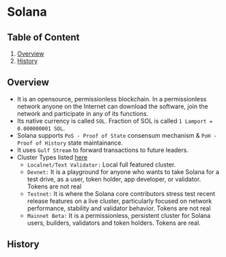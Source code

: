 # Solana

## Table of Content
1. [Overview](#overview)
2. [History](#history)

## Overview
- It is an opensource, permissionless blockchain. In a permissionless network anyone on the Internet can download the software, join the network and participate in any of its functions.
- Its native currency is called `SOL`. Fraction of SOL is called `1 Lamport = 0.000000001 SOL`.
- Solana supports `PoS - Proof of State` consensum mechanism & `PoH - Proof of History` state maintainance.
- It uses `Gulf Stream` to forward transactions to future leaders.
- Cluster Types listed [here](https://explorer.solana.com/)
  - `Localnet/Text Validator:` Local full featured cluster.
  - `Devnet:` It is a playground for anyone who wants to take Solana for a test drive, as a user, token holder, app developer, or validator. Tokens are not real
  - `Testnet:` It is where the Solana core contributors stress test recent release features on a live cluster, particularly focused on network performance, stability and validator behavior. Tokens are not real
  - `Mainnet Beta:` It is a permissionless, persistent cluster for Solana users, builders, validators and token holders. Tokens are real.


## History
